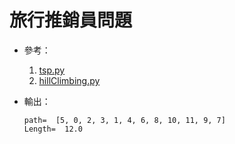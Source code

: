 
# 旅行推銷員問題

* 參考：
    1. [tsp.py](https://github.com/ccc112b/py2cs/blob/master/03-人工智慧/02-優化算法/01-傳統優化方法/01-優化/01-爬山演算法/03-通用的爬山框架/tsp.py)
    2. [hillClimbing.py](https://github.com/ccc112b/py2cs/blob/master/03-人工智慧/02-優化算法/01-傳統優化方法/01-優化/01-爬山演算法/03-通用的爬山框架/hillClimbing.py)


* 輸出：

    ```
    path=  [5, 0, 2, 3, 1, 4, 6, 8, 10, 11, 9, 7] 
    Length=  12.0
    ```